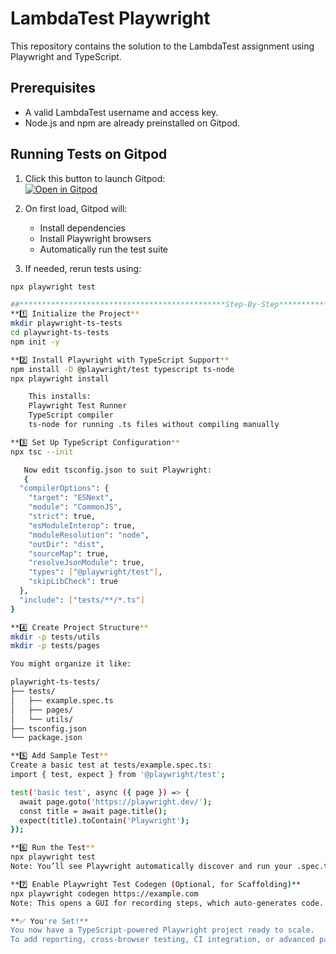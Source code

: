 # LambdaTest Playwright

This repository contains the solution to the LambdaTest assignment using Playwright and TypeScript.

## Prerequisites

- A valid LambdaTest username and access key.
- Node.js and npm are already preinstalled on Gitpod.

## Running Tests on Gitpod

1. Click this button to launch Gitpod:  
   [![Open in Gitpod](https://gitpod.io/button/open-in-gitpod.svg)](https://gitpod.io/#https://github.com/jasthitech/lambdatest-Playwright-Public)

2. On first load, Gitpod will:
   - Install dependencies
   - Install Playwright browsers
   - Automatically run the test suite

3. If needed, rerun tests using:

```bash
npx playwright test

##**********************************************Step-By-Step*********************************************************************************
**1️⃣ Initialize the Project**
mkdir playwright-ts-tests
cd playwright-ts-tests
npm init -y

**2️⃣ Install Playwright with TypeScript Support**
npm install -D @playwright/test typescript ts-node
npx playwright install

    This installs:
    Playwright Test Runner
    TypeScript compiler
    ts-node for running .ts files without compiling manually

**3️⃣ Set Up TypeScript Configuration**
npx tsc --init

   Now edit tsconfig.json to suit Playwright:
   {
  "compilerOptions": {
    "target": "ESNext",
    "module": "CommonJS",
    "strict": true,
    "esModuleInterop": true,
    "moduleResolution": "node",
    "outDir": "dist",
    "sourceMap": true,
    "resolveJsonModule": true,
    "types": ["@playwright/test"],
    "skipLibCheck": true
  },
  "include": ["tests/**/*.ts"]
}

**4️⃣ Create Project Structure**
mkdir -p tests/utils
mkdir -p tests/pages

You might organize it like:

playwright-ts-tests/
├── tests/
│   ├── example.spec.ts
│   ├── pages/
│   └── utils/
├── tsconfig.json
└── package.json

**5️⃣ Add Sample Test**
Create a basic test at tests/example.spec.ts:
import { test, expect } from '@playwright/test';

test('basic test', async ({ page }) => {
  await page.goto('https://playwright.dev/');
  const title = await page.title();
  expect(title).toContain('Playwright');
});

**6️⃣ Run the Test**
npx playwright test
Note: You’ll see Playwright automatically discover and run your .spec.ts files.

**7️⃣ Enable Playwright Test Codegen (Optional, for Scaffolding)**
npx playwright codegen https://example.com
Note: This opens a GUI for recording steps, which auto-generates code.

**✅ You're Set!**
You now have a TypeScript-powered Playwright project ready to scale.
To add reporting, cross-browser testing, CI integration, or advanced page objects — continue building from this solid base.



